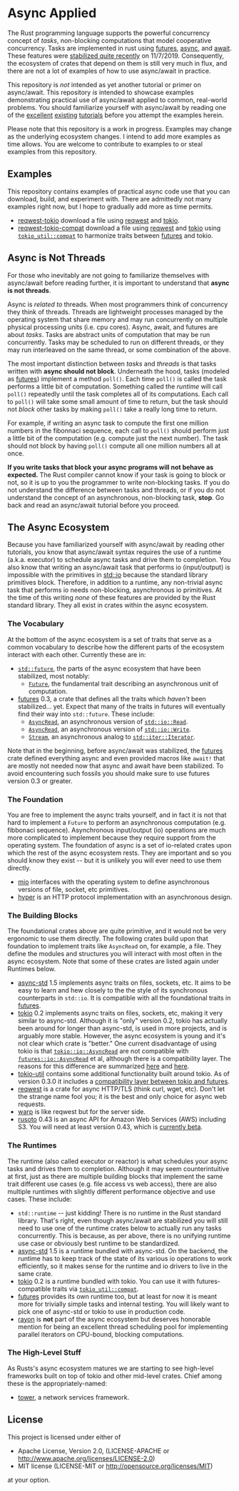 # Async Applied

The Rust programming language supports the powerful concurrency concept of _tasks_, non-blocking computations that model cooperative concurrency.  Tasks are implemented in rust using [futures](https://doc.rust-lang.org/std/future/trait.Future.html), [async](https://doc.rust-lang.org/std/keyword.async.html), and [await](https://doc.rust-lang.org/std/keyword.await.html).  These features were [stabilized quite recently](https://blog.rust-lang.org/2019/11/07/Async-await-stable.html) on 11/7/2019.  Consequently, the ecosystem of crates that depend on them is still very much in flux, and there are not a lot of examples of how to use async/await in practice.

This repository is _not_ intended as yet another tutorial or primer on async/await.  This repository _is_ intended to showcase examples demonstrating practical use of async/await applied to common, real-world problems.  You should familiarize yourself with async/await by reading one of the [excellent](https://rust-lang.github.io/async-book/01_getting_started/01_chapter.html) [existing](https://book.async.rs/) [tutorials](https://tokio.rs/docs/getting-started/hello-world/) before you attempt the examples herein.

Please note that this repository is a work in progress.  Examples may change as the underlying ecosystem changes.  I intend to add more examples as time allows.  You are welcome to contribute to examples to or steal examples from this repository.

## Examples

This repository contains examples of practical async code use that you can download, build, and experiment with.  There are admittedly not many examples right now, but I hope to gradually add more as time permits.

* [reqwest-tokio](./reqwest-tokio/README.md) download a file using [reqwest](https://github.com/seanmonstar/reqwest) and [tokio](https://tokio.rs).
* [reqwest-tokio-compat](./reqwest-tokio-compat/README.md) download a file using [reqwest](https://github.com/seanmonstar/reqwest) and [tokio](https://tokio.rs) using [`tokio_util::compat`](https://github.com/tokio-rs/tokio/blob/master/tokio-util/src/compat.rs) to harmonize traits between [futures](https://github.com/rust-lang/futures-rs) and tokio.

## Async is Not Threads

For those who inevitably are not going to familiarize themselves with async/await before reading further, it is important to understand that **async is not threads**.

Async is _related to_ threads.  When most programmers think of concurrency they think of threads.  Threads are lightweight processes managed by the operating system that share memory and may run concurrently on multiple physical processing units (i.e. cpu cores).  Async, await, and futures are about _tasks_.  Tasks are abstract units of computation that may be run concurrently.  Tasks may be scheduled to run on different threads, or they may run interleaved on the same thread, or some combination of the above.

The most important distinction between _tasks_ and _threads_ is that tasks written with **async should not block**.  Underneath the hood, tasks (modeled as [futures](https://doc.rust-lang.org/std/future/trait.Future.html)) implement a method `poll()`.  Each time `poll()` is called the task performs a little bit of computation.  Something called the _runtime_ will call `poll()` repeatedly until the task completes all of its computations.  Each call to `poll()` will take some small amount of time to return, but the task should not _block_ other tasks by making `poll()` take a really long time to return.

For example, if writing an async task to compute the first one million numbers in the fibonnaci sequence, each call to `poll()` should perform just a little bit of the computation (e.g. compute just the next number).  The task should not block by having `poll()` compute all one million numbers all at once.

**If you write tasks that block your async programs will not behave as expected.**  The Rust compiler cannot know if your task is going to block or not, so it is up to you the programmer to write non-blocking tasks.  If you do not understand the difference between tasks and threads, or if you do not understand the concept of an asynchronous, non-blocking task, **stop**.  Go back and read an async/await tutorial before you proceed.

## The Async Ecosystem

Because you have familiarized yourself with async/await by reading other tutorials, you know that async/await syntax requires the use of a runtime (a.k.a. executor) to schedule async tasks and drive them to completion.  You also know that writing an async/await task that performs io (input/output) is impossible with the primitives in [std::io](https://doc.rust-lang.org/std/io/) because the standard library primitives block.  Therefore, in addition to a runtime, any non-trivial async task that performs io needs non-blocking, asynchronous io primitives.  At the time of this writing _none_ of these features are provided by the Rust standard library.  They all exist in crates within the async ecosystem.

### The Vocabulary

At the bottom of the async ecosystem is a set of traits that serve as a common vocabulary to describe how the different parts of the ecosystem interact with each other.  Currently these are in:

* [`std::future`](https://doc.rust-lang.org/std/future), the parts of the async ecosystem that have been stabilized, most notably:
	- [`Future`](https://doc.rust-lang.org/std/future/trait.Future.html), the fundamental trait describing an asynchronous unit of computation.
* [futures](https://github.com/rust-lang/futures-rs) 0.3, a crate that defines all the traits which _haven't_ been stabilized... yet.  Expect that many of the traits in futures will eventually find their way into `std::future`.  These include:
	- [`AsyncRead`](https://docs.rs/futures/0.3.4/futures/io/trait.AsyncRead.html), an asynchronous version of [`std::io::Read`](https://doc.rust-lang.org/std/io/trait.Read.html).
	- [`AsyncRead`](https://docs.rs/futures/0.3.4/futures/io/trait.AsyncWrite.html), an asynchronous version of [`std::io::Write`](https://doc.rust-lang.org/std/io/trait.Write.html).
	- [`Stream`](https://docs.rs/futures/0.3.4/futures/stream/trait.Stream.html), an asynchronous analog to [`std::iter::Iterator`](https://doc.rust-lang.org/std/iter/trait.Iterator.html).

Note that in the beginning, before async/await was stabilized, the [futures](https://github.com/rust-lang/futures-rs) crate defined everything async and even provided macros like `await!` that are mostly not needed now that async and await have been stabilized.  To avoid encountering such fossils you should make sure to use futures version 0.3 or greater.

### The Foundation

You are free to implement the async traits yourself, and in fact it is not that hard to implement a `Future` to perform an asynchronous computation (e.g. fibbonaci sequence).  Asynchronous input/output (io) operations are much more complicated to implement because they require support from the operating system.  The foundation of async is a set of io-related crates upon which the rest of the async ecosystem rests.  They are important and so you should know they exist -- but it is unlikely you will ever need to use them directly.

* [mio](https://github.com/tokio-rs/mio) interfaces with the operating system to define asynchronous versions of file, socket, etc primitives.
* [hyper](https://github.com/hyperium/hyper) is an HTTP protocol implementation with an asynchronous design.

### The Building Blocks

The foundational crates above are quite primitive, and it would not be very ergonomic to use them directly.  The following crates build upon that foundation to implement traits like `AsyncRead` on, for example, a file.  They define the modules and structures you will interact with most often in the async ecosystem.  Note that some of these crates are listed again under Runtimes below.

* [async-std](https://async.rs) 1.5 implements async traits on files, sockets, etc.  It aims to be easy to learn and hew closely to the the style of its synchronous counterparts in `std::io`.  It is compatible with all the foundational traits in [futures](https://github.com/rust-lang/futures-rs).
* [tokio](https://tokio.rs) 0.2 implements async traits on files, sockets, etc, making it very similar to async-std.  Although it is "only" version 0.2, tokio has actually been around for longer than async-std, is used in more projects, and is arguably more stable.  However, the async ecosystem is young and it's not clear which crate is "better."  One current disadvantage of using tokio is that [`tokio::io::AsyncRead`](https://docs.rs/tokio/0.2.13/tokio/io/trait.AsyncRead.html) are not compatible with [`futures::io::AsyncRead`](https://docs.rs/futures/0.3.4/futures/io/trait.AsyncRead.html) et al, although there is a compatibility layer.  The reasons for this difference are summarized [here](https://www.reddit.com/r/rust/comments/enn3ax/strategies_for_futuresioasyncread_vs/) and [here](https://github.com/rust-lang/futures-rs/pull/1826).
* [tokio-util](https://github.com/tokio-rs/tokio/tree/master/tokio-util) contains some additional functionality built around tokio.  As of version 0.3.0 it includes a [compatibility layer between tokio and futures](https://docs.rs/tokio-util/0.3.0/tokio_util/compat/index.html).
* [reqwest](https://github.com/seanmonstar/reqwest) is a crate for async HTTP/TLS (think curl, wget, etc).  Don't let the strange name fool you; it is the best and only choice for async web requests.
* [warp](https://github.com/seanmonstar/warp) is like reqwest but for the server side.
* [rusoto](https://github.com/rusoto/rusoto) 0.43 is an async API for Amazon Web Services (AWS) including S3.  You will need at least version 0.43, which is [currently beta](https://linuxwit.ch/blog/2020/02/the-future-of-rusoto/).

### The Runtimes

The runtime (also called executor or reactor) is what schedules your async tasks and drives them to completion.  Although it may seem counterintuitive at first, just as there are multiple building blocks that implement the same trait different use cases (e.g. file access vs web access), there are also multiple runtimes with slightly different performance objective and use cases.  These include:

* `std::runtime` -- just kidding!  There is no runtime in the Rust standard library.  That's right, even though async/await are stabilized you will still need to use one of the runtime crates below to actually run any tasks concurrently.  This is because, as per above, there is no unifying runtime use case or obviously best runtime to be standardized.
* [async-std](https://async.rs) 1.5 is a runtime bundled with async-std.  On the backend, the runtime has to keep track of the state of its various io operations to work efficiently, so it makes sense for the runtime and io drivers to live in the same crate. 
* [tokio](https://tokio.rs) 0.2 is a runtime bundled with tokio.  You can use it with futures-compatible traits via [`tokio_util::compat`](https://github.com/tokio-rs/tokio/blob/master/tokio_util/src/compat.rs).
* [futures](https://github.com/rust-lang/futures-rs) provides its own runtime too, but at least for now it is meant more for trivially simple tasks and internal testing.  You will likely want to pick one of async-std or tokio to use in production code.
* [rayon](https://github.com/rayon-rs/rayon) is **not** part of the async ecosystem but deserves honorable mention for being an excellent thread scheduling pool for implementing parallel iterators on CPU-bound, blocking computations.

### The High-Level Stuff

As Rusts's async ecosystem matures we are starting to see high-level frameworks built on top of tokio and other mid-level crates.  Chief among these is the appropriately-named:

* [tower](https://github.com/tower-rs/tower), a network services framework.

## License

This project is licensed under either of

* Apache License, Version 2.0, (LICENSE-APACHE or http://www.apache.org/licenses/LICENSE-2.0)
* MIT license (LICENSE-MIT or http://opensource.org/licenses/MIT)

at your option.